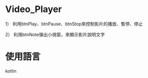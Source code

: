 # Video_Player

1） 利用btnPlay、btnPause、btnStop來控制影片的播放、暫停、停止

2） 利用btnNote彈出小視窗，來顯示影片說明文字

# 使用語言
kotlin
